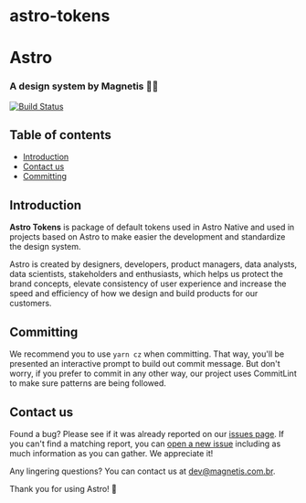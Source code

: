 # astro-tokens

# Astro

### A design system by Magnetis 👩‍🚀

[![Build Status](https://travis-ci.org/magnetis/astro-tokens.svg?branch=main)](https://travis-ci.org/magnetis/astro-tokens)

## Table of contents

- [Introduction](#introduction)
- [Contact us](#contact-us)
- [Committing](#committing)

## Introduction

**Astro Tokens** is package of default tokens used in Astro Native and used in projects based on Astro to make easier the development and standardize the design system.

Astro is created by designers, developers, product managers, data analysts, data scientists, stakeholders and enthusiasts, which helps us protect the brand concepts, elevate consistency of user experience and increase the speed and efficiency of how we design and build products for our customers.

## Committing

We recommend you to use `yarn cz` when committing. That way, you'll be presented an interactive prompt to build out commit message. But don't worry, if you prefer to commit in any other way, our project uses CommitLint to make sure patterns are being followed.

## Contact us

Found a bug? Please see if it was already reported on our [issues page](https://github.com/magnetis/astro-tokens/issues). If you can't find a matching report, you can [open a new issue](https://github.com/magnetis/astro-tokens/issues/new) including as much information as you can gather. We appreciate it!

Any lingering questions? You can contact us at [dev@magnetis.com.br](mailto:dev@magnetis.com.br).

Thank you for using Astro! 🎉
